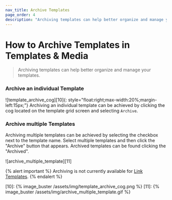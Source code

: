 ```yaml
---
nav_title: Archive Templates
page_order: 4
description: "Archiving templates can help better organize and manage your templates. This article covers how to archive templates in the templates and media section of the Braze Dashboard."
---
```

# How to Archive Templates in Templates & Media

> Archiving templates can help better organize and manage your templates.

### Archive an individual Template
![template_archive_cog][10]{: style="float:right;max-width:20%;margin-left:15px;"}
Archiving an individual template can be achieved by clicking the cog located on the template grid screen and selecting `Archive`.


### Archive multiple Templates
Archiving multiple templates can be achieved by selecting the checkbox next to the template name.  Select multiple templates and then click the "Archive" button that appears.  Archived templates can be found clicking the "Archived".  

![archive_multiple_template][11]


{% alert important %}
Archiving is not currently available for [Link Templates]({{site.baseurl}}/user_guide/message_building_by_channel/email/link_templates/#link-templates).
{% endalert %}


[10]: {% image_buster /assets/img/template_archive_cog.png %}
[11]: {% image_buster /assets/img/archive_multiple_template.gif %}

